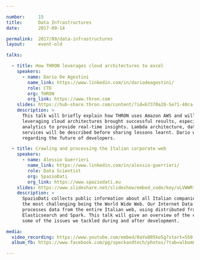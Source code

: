 ```yaml
---

number:     15
title:      Data Infrastructures
date:       2017-09-14

permalink:  2017/09/data-infrastructures
layout:     event-old

talks:

  - title: How THRON leverages cloud architectures to excel
    speakers:
      - name: Dario De Agostini
        name_link: https://www.linkedin.com/in/dariodeagostini/
        role: CTO
        org: THRON
        org_link: https://www.thron.com
    slides: https://hub-share.thron.com/content/?id=b7370a28-5e71-40ca-9952-80f7fc0c4110&pkey=wAU4NO
    description: >
      This talk will briefly explain how THRON uses Amazon AWS and will provide a few examples on how
      leveraging cloud architectures brought successful results, especially regarding managing data
      analytics to provide real-time insights. Lambda architecture, data pipeline and various AWS
      services will be described before sharing lessons learnt. Dario will also share his vision
      regarding the future of developers.

  - title: Crawling and processing the Italian corporate web
    speakers:
      - name: Alessio Guerrieri
        name_link: https://www.linkedin.com/in/alessio-guerrieri/
        role: Data Scientist
        org: SpazioDati
        org_link: https://www.spaziodati.eu
    slides: https://www.slideshare.net/slideshow/embed_code/key/vLVWWRtL0caIwD
    description: >
      SpazioDati collects public information about all Italian companies from many different sources,
      the most challenging being the World Wide Web. Our Internet Data Gathering project crawls and
      processes data from the entire Italian web, using distributed frameworks such as Hadoop, Nutch,
      Elasticsearch and Spark. This talk will give an overview of the extraction pipeline and present
      some of the issues we tackled during and after development.

media:
  video_recording: https://www.youtube.com/embed/0aYo805ko5g?start=550
  album_fb: https://www.facebook.com/pg/speckandtech/photos/?tab=album&album_id=769592976571993

---
```

